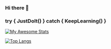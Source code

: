 ### Hi there 👋
### try { JustDoIt() } catch { KeepLearning() }

[![My Awesome Stats](https://awesome-github-stats.azurewebsites.net/user-stats/AliSoltaniorg?cardType=github&theme=dracula)](https://git.io/awesome-stats-card)

[![Top Langs](https://github-readme-stats.vercel.app/api/top-langs/?username=AliSoltaniorg)](https://github.com/anuraghazra/github-readme-stats)

<!--
**AliSoltaniorg/AliSoltaniorg** is a ✨ _special_ ✨ repository because its `README.md` (this file) appears on your GitHub profile.

Here are some ideas to get you started:

- 🔭 I’m currently working on ...
- 🌱 I’m currently learning ...
- 👯 I’m looking to collaborate on ...
- 🤔 I’m looking for help with ...
- 💬 Ask me about ...
- 📫 How to reach me: ...
- 😄 Pronouns: ...
- ⚡ Fun fact: ...
-->

